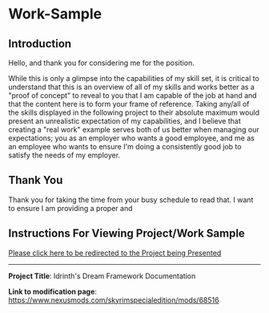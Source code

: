 # Work-Sample

## Introduction
Hello, and thank you for considering me for the position.

While this is only a glimpse into the capabilities of my skill set, it is critical to understand that this is an overview of all of my skills and works better as a "proof of concept" to reveal to you that I am capable of the job at hand and that the content here is to form your frame of reference. Taking any/all of the skills displayed in the following project to their absolute maximum would present an unrealistic expectation of my capabilities, and I believe that creating a "real work" example serves both of us better when managing our expectations; you as an employer who wants a good employee, and me as an employee who wants to ensure I'm doing a consistently good job to satisfy the needs of my employer. 

## Thank You
Thank you for taking the time from your busy schedule to read that. I want to ensure I am providing a proper and 

## Instructions For Viewing Project/Work Sample
[Please click here to be redirected to the Project being Presented](https://github.com/MalikNHood/Work-Sample/wiki)

---
**Project Title**: Idrinth's Dream Framework Documentation

**Link to modification page**: https://www.nexusmods.com/skyrimspecialedition/mods/68516
